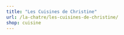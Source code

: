 ```yaml
---
title: "Les Cuisines de Christine"
url: /la-chatre/les-cuisines-de-christine/
shop: cuisine
---
```

